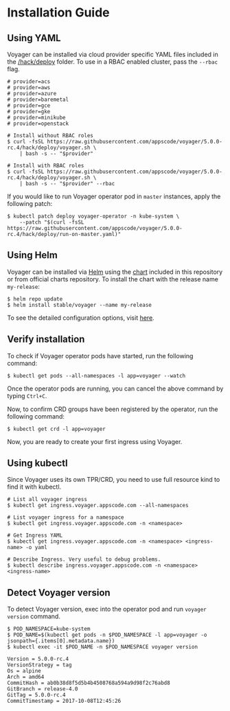 # Installation Guide

## Using YAML
Voyager can be installed via cloud provider specific YAML files included in the [/hack/deploy](https://github.com/appscode/voyager/tree/5.0.0-rc.4/hack) folder. To use in a RBAC enabled cluster, pass the `--rbac` flag.

```console
# provider=acs
# provider=aws
# provider=azure
# provider=baremetal
# provider=gce
# provider=gke
# provider=minikube
# provider=openstack

# Install without RBAC roles
$ curl -fsSL https://raw.githubusercontent.com/appscode/voyager/5.0.0-rc.4/hack/deploy/voyager.sh \
    | bash -s -- "$provider"

# Install with RBAC roles
$ curl -fsSL https://raw.githubusercontent.com/appscode/voyager/5.0.0-rc.4/hack/deploy/voyager.sh \
    | bash -s -- "$provider" --rbac
```

If you would like to run Voyager operator pod in `master` instances, apply the following patch:

```console
$ kubectl patch deploy voyager-operator -n kube-system \
    --patch "$(curl -fsSL https://raw.githubusercontent.com/appscode/voyager/5.0.0-rc.4/hack/deploy/run-on-master.yaml)"
```


## Using Helm
Voyager can be installed via [Helm](https://helm.sh/) using the [chart](/chart/stable/voyager) included in this repository or from official charts repository. To install the chart with the release name `my-release`:
```console
$ helm repo update
$ helm install stable/voyager --name my-release
```
To see the detailed configuration options, visit [here](/chart/stable/voyager/README.md).


## Verify installation
To check if Voyager operator pods have started, run the following command:
```console
$ kubectl get pods --all-namespaces -l app=voyager --watch
```

Once the operator pods are running, you can cancel the above command by typing `Ctrl+C`.

Now, to confirm CRD groups have been registered by the operator, run the following command:
```console
$ kubectl get crd -l app=voyager
```

Now, you are ready to create your first ingress using Voyager.

## Using kubectl
Since Voyager uses its own TPR/CRD, you need to use full resource kind to find it with kubectl.
```console
# List all voyager ingress
$ kubectl get ingress.voyager.appscode.com --all-namespaces

# List voyager ingress for a namespace
$ kubectl get ingress.voyager.appscode.com -n <namespace>

# Get Ingress YAML
$ kubectl get ingress.voyager.appscode.com -n <namespace> <ingress-name> -o yaml

# Describe Ingress. Very useful to debug problems.
$ kubectl describe ingress.voyager.appscode.com -n <namespace> <ingress-name>
```

## Detect Voyager version
To detect Voyager version, exec into the operator pod and run `voyager version` command.
```console
$ POD_NAMESPACE=kube-system
$ POD_NAME=$(kubectl get pods -n $POD_NAMESPACE -l app=voyager -o jsonpath={.items[0].metadata.name})
$ kubectl exec -it $POD_NAME -n $POD_NAMESPACE voyager version

Version = 5.0.0-rc.4
VersionStrategy = tag
Os = alpine
Arch = amd64
CommitHash = ab0b38d8f5d5b4b4508768a594a9d98f2c76abd8
GitBranch = release-4.0
GitTag = 5.0.0-rc.4
CommitTimestamp = 2017-10-08T12:45:26
```
